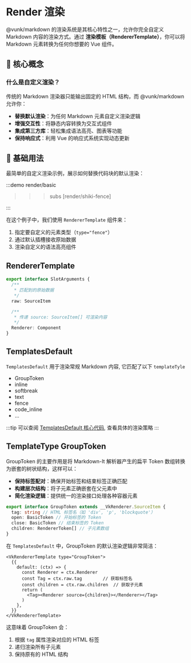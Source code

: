 # Render 渲染

@vunk/markdown 的渲染系统是其核心特性之一，允许你完全自定义 Markdown 内容的渲染方式。通过 **渲染模板（RendererTemplate）**，你可以将 Markdown 元素转换为任何你想要的 Vue 组件。

## 🎯 核心概念

### 什么是自定义渲染？

传统的 Markdown 渲染器只能输出固定的 HTML 结构，而 @vunk/markdown 允许你：

- **替换默认渲染**：为任何 Markdown 元素自定义渲染逻辑
- **增强交互性**：将静态内容转换为交互式组件
- **集成第三方库**：轻松集成语法高亮、图表等功能
- **保持响应式**：利用 Vue 的响应式系统实现动态更新

## 🚀 基础用法

最简单的自定义渲染示例，展示如何替换代码块的默认渲染：

:::demo
render/basic
>>>subs
[render/shiki-fence]
>>>
:::

在这个例子中，我们使用 `RendererTemplate` 组件来：
1. 指定要自定义的元素类型（`type="fence"`）
2. 通过默认插槽接收原始数据
3. 渲染自定义的语法高亮组件

## RendererTemplate

```ts
export interface SlotArguments {
  /**
   * 匹配到的原始数据
   */
  raw: SourceItem

  /**
   * 传递 source: SourceItem[] 可渲染内容
   */
  Renderer: Component
}
```

## TemplatesDefault

`TemplatesDefault`  用于渲染常规 Markdown 内容, 它匹配了以下 `templateTyle`

- GroupToken
- inline
- softbreak
- text
- fence
- code_inline
- ...

:::tip
可以查阅 [TemplatesDefault 核心代码](../../component/templates-default/+Page.md#templatesdefault-核心代码), 查看具体的渲染策略
:::

##  TemplateType GroupToken

GroupToken 的主要作用是将 Markdown-It 解析器产生的扁平 Token 数组转换为嵌套的树状结构，这样可以：

- **保持标签配对**：确保开始标签和结束标签正确匹配
- **构建层次结构**：将子元素正确嵌套在父元素中
- **简化渲染逻辑**：提供统一的渲染接口处理各种容器元素

```ts
export interface GroupToken extends __VkRenderer.SourceItem {
  tag: string // HTML 标签名（如 'div', 'p', 'blockquote'）
  open: BasicToken // 开始标签的 Token
  close: BasicToken // 结束标签的 Token
  children: RendererToken[] // 子元素数组
}
```

在 `TemplatesDefault` 中，GroupToken 的默认渲染逻辑非常简洁：

```vue
<VkRendererTemplate type="GroupToken">
  {{
    default: (ctx) => {
      const Renderer = ctx.Renderer
      const Tag = ctx.raw.tag        // 获取标签名
      const children = ctx.raw.children  // 获取子元素
      return (
        <Tag><Renderer source={children}></Renderer></Tag>
      )
    },
  }}
</VkRendererTemplate>
```

这意味着 GroupToken 会：
1. 根据 `tag` 属性渲染对应的 HTML 标签
2. 递归渲染所有子元素
3. 保持原有的 HTML 结构
